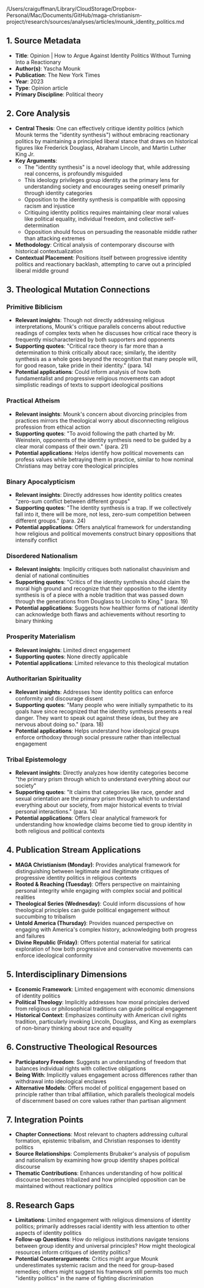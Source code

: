 /Users/craiguffman/Library/CloudStorage/Dropbox-Personal/Mac/Documents/GitHub/maga-christianism-project/research/sources/analyses/articles/mounk_identity_politics.md

## 1. Source Metadata
- **Title**: Opinion | How to Argue Against Identity Politics Without Turning Into a Reactionary
- **Author(s)**: Yascha Mounk
- **Publication**: The New York Times
- **Year**: 2023
- **Type**: Opinion article
- **Primary Discipline**: Political theory

## 2. Core Analysis
- **Central Thesis**: One can effectively critique identity politics (which Mounk terms the "identity synthesis") without embracing reactionary politics by maintaining a principled liberal stance that draws on historical figures like Frederick Douglass, Abraham Lincoln, and Martin Luther King Jr.
- **Key Arguments**: 
  - The "identity synthesis" is a novel ideology that, while addressing real concerns, is profoundly misguided
  - This ideology privileges group identity as the primary lens for understanding society and encourages seeing oneself primarily through identity categories
  - Opposition to the identity synthesis is compatible with opposing racism and injustice
  - Critiquing identity politics requires maintaining clear moral values like political equality, individual freedom, and collective self-determination
  - Opposition should focus on persuading the reasonable middle rather than attacking extremes
- **Methodology**: Critical analysis of contemporary discourse with historical contextualization
- **Contextual Placement**: Positions itself between progressive identity politics and reactionary backlash, attempting to carve out a principled liberal middle ground

## 3. Theological Mutation Connections

### Primitive Biblicism
- **Relevant insights**: Though not directly addressing religious interpretations, Mounk's critique parallels concerns about reductive readings of complex texts when he discusses how critical race theory is frequently mischaracterized by both supporters and opponents
- **Supporting quotes**: "Critical race theory is far more than a determination to think critically about race; similarly, the identity synthesis as a whole goes beyond the recognition that many people will, for good reason, take pride in their identity." (para. 14)
- **Potential applications**: Could inform analysis of how both fundamentalist and progressive religious movements can adopt simplistic readings of texts to support ideological positions

### Practical Atheism
- **Relevant insights**: Mounk's concern about divorcing principles from practices mirrors the theological worry about disconnecting religious profession from ethical action
- **Supporting quotes**: "To avoid following the path charted by Mr. Weinstein, opponents of the identity synthesis need to be guided by a clear moral compass of their own." (para. 21)
- **Potential applications**: Helps identify how political movements can profess values while betraying them in practice, similar to how nominal Christians may betray core theological principles

### Binary Apocalypticism
- **Relevant insights**: Directly addresses how identity politics creates "zero-sum conflict between different groups"
- **Supporting quotes**: "The identity synthesis is a trap. If we collectively fall into it, there will be more, not less, zero-sum competition between different groups." (para. 24)
- **Potential applications**: Offers analytical framework for understanding how religious and political movements construct binary oppositions that intensify conflict

### Disordered Nationalism
- **Relevant insights**: Implicitly critiques both nationalist chauvinism and denial of national continuities
- **Supporting quotes**: "Critics of the identity synthesis should claim the moral high ground and recognize that their opposition to the identity synthesis is of a piece with a noble tradition that was passed down through the generations from Douglass to Lincoln to King." (para. 19)
- **Potential applications**: Suggests how healthier forms of national identity can acknowledge both flaws and achievements without resorting to binary thinking

### Prosperity Materialism
- **Relevant insights**: Limited direct engagement
- **Supporting quotes**: None directly applicable
- **Potential applications**: Limited relevance to this theological mutation

### Authoritarian Spirituality
- **Relevant insights**: Addresses how identity politics can enforce conformity and discourage dissent
- **Supporting quotes**: "Many people who were initially sympathetic to its goals have since recognized that the identity synthesis presents a real danger. They want to speak out against these ideas, but they are nervous about doing so." (para. 18)
- **Potential applications**: Helps understand how ideological groups enforce orthodoxy through social pressure rather than intellectual engagement

### Tribal Epistemology
- **Relevant insights**: Directly analyzes how identity categories become "the primary prism through which to understand everything about our society"
- **Supporting quotes**: "It claims that categories like race, gender and sexual orientation are the primary prism through which to understand everything about our society, from major historical events to trivial personal interactions." (para. 14)
- **Potential applications**: Offers clear analytical framework for understanding how knowledge claims become tied to group identity in both religious and political contexts

## 4. Publication Stream Applications
- **MAGA Christianism (Monday)**: Provides analytical framework for distinguishing between legitimate and illegitimate critiques of progressive identity politics in religious contexts
- **Rooted & Reaching (Tuesday)**: Offers perspective on maintaining personal integrity while engaging with complex social and political realities
- **Theological Series (Wednesday)**: Could inform discussions of how theological principles can guide political engagement without succumbing to tribalism
- **Untold America (Thursday)**: Provides nuanced perspective on engaging with America's complex history, acknowledging both progress and failures
- **Divine Republic (Friday)**: Offers potential material for satirical exploration of how both progressive and conservative movements can enforce ideological conformity

## 5. Interdisciplinary Dimensions
- **Economic Framework**: Limited engagement with economic dimensions of identity politics
- **Political Theology**: Implicitly addresses how moral principles derived from religious or philosophical traditions can guide political engagement
- **Historical Context**: Emphasizes continuity with American civil rights tradition, particularly invoking Lincoln, Douglass, and King as exemplars of non-binary thinking about race and equality

## 6. Constructive Theological Resources
- **Participatory Freedom**: Suggests an understanding of freedom that balances individual rights with collective obligations
- **Being With**: Implicitly values engagement across differences rather than withdrawal into ideological enclaves
- **Alternative Models**: Offers model of political engagement based on principle rather than tribal affiliation, which parallels theological models of discernment based on core values rather than partisan alignment

## 7. Integration Points
- **Chapter Connections**: Most relevant to chapters addressing cultural formation, epistemic tribalism, and Christian responses to identity politics
- **Source Relationships**: Complements Brubaker's analysis of populism and nationalism by examining how group identity shapes political discourse
- **Thematic Contributions**: Enhances understanding of how political discourse becomes tribalized and how principled opposition can be maintained without reactionary politics

## 8. Research Gaps
- **Limitations**: Limited engagement with religious dimensions of identity politics; primarily addresses racial identity with less attention to other aspects of identity politics
- **Follow-up Questions**: How do religious institutions navigate tensions between group identity and universal principles? How might theological resources inform critiques of identity politics?
- **Potential Counterarguments**: Critics might argue Mounk underestimates systemic racism and the need for group-based remedies; others might suggest his framework still permits too much "identity politics" in the name of fighting discrimination

